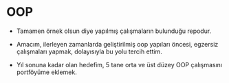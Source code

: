 # OOP
- Tamamen örnek olsun diye yapılmış çalışmaların bulunduğu repodur.

- Amacım, ilerleyen zamanlarda geliştirilmiş oop yapıları öncesi, egzersiz çalışmaları yapmak, dolayısıyla bu yolu tercih ettim.

- Yıl sonuna kadar olan hedefim, 5 tane orta ve üst düzey OOP çalışmasını portföyüme eklemek. 
